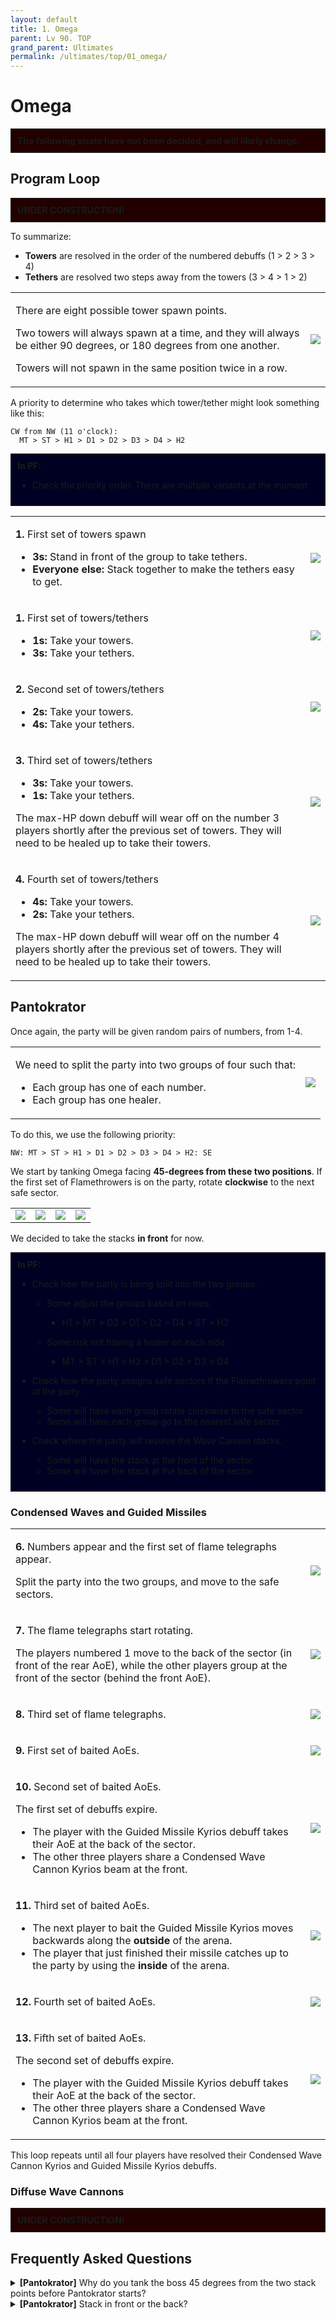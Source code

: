 ```yaml
---
layout: default
title: 1. Omega
parent: Lv 90. TOP
grand_parent: Ultimates
permalink: /ultimates/top/01_omega/
---
```


# Omega

<div style="background-color: #200 ; padding: 10px; border: 1px solid;">
<b>The following strats have not been decided, and will likely change.</b>
</div>

## Program Loop

<div style="background-color: #200 ; padding: 10px; border: 1px solid;">
<b>UNDER CONSTRUCTION!</b>
</div>

To summarize:

- **Towers** are resolved in the order of the numbered debuffs (1 > 2 > 3 > 4)
- **Tethers** are resolved two steps away from the towers (3 > 4 > 1 > 2)

<table>
  <tr>
    <td><p>There are eight possible tower spawn points.</p><p>Two towers will always spawn at a time, and they will always be either 90 degrees, or 180 degrees from one another.</p><p>Towers will not spawn in the same position twice in a row.</p></td>
    <td><img src="../images/01_omega/program_loop_01.jpg"></td>
  </tr>
</table>

A priority to determine who takes which tower/tether might look something like this:
```
CW from NW (11 o'clock):
  MT > ST > H1 > D1 > D2 > D3 > D4 > H2
```
<div style="background-color: #002 ; padding: 10px; border: 1px solid;">
<b>In PF:</b><ul>
  <li>Check the priority order. There are multiple variants at the moment.</li>
</ul>
</div>

<table>
  <tr>
    <td><p><b>1.</b> First set of towers spawn</p><ul><li><b>3s:</b> Stand in front of the group to take tethers.</li><li><b>Everyone else:</b> Stack together to make the tethers easy to get.</li></ul></td>
    <td><img src="../images/01_omega/program_loop_02.jpg"></td>
  </tr>
  <tr>
    <td><p><b>1.</b> First set of towers/tethers</p><ul><li><b>1s:</b> Take your towers.</li><li><b>3s:</b> Take your tethers.</li></ul></td>
    <td><img src="../images/01_omega/program_loop_03.jpg"></td>
  </tr>
  <tr>
    <td><p><b>2.</b> Second set of towers/tethers</p><ul><li><b>2s:</b> Take your towers.</li><li><b>4s:</b> Take your tethers.</li></ul></td>
    <td><img src="../images/01_omega/program_loop_04.jpg"></td>
  </tr>
  <tr>
    <td><p><b>3.</b> Third set of towers/tethers</p><ul><li><b>3s:</b> Take your towers.</li><li><b>1s:</b> Take your tethers.</li></ul><p>The max-HP down debuff will wear off on the number 3 players shortly after the previous set of towers. They will need to be healed up to take their towers.</p></td>
    <td><img src="../images/01_omega/program_loop_05.jpg"></td>
  </tr>
  <tr>
    <td><p><b>4.</b> Fourth set of towers/tethers</p><ul><li><b>4s:</b> Take your towers.</li><li><b>2s:</b> Take your tethers.</li></ul><p>The max-HP down debuff will wear off on the number 4 players shortly after the previous set of towers. They will need to be healed up to take their towers.</p></td>
    <td><img src="../images/01_omega/program_loop_06.jpg"></td>
  </tr>
</table>

## Pantokrator

Once again, the party will be given random pairs of numbers, from 1-4.

<table>
  <tr>
    <td><p>We need to split the party into two groups of four such that:</p>
    <ul><li>Each group has one of each number.</li><li>Each group has one healer.</li></ul></td>
    <td><img src="../images/01_omega/pantokrator_01.jpg"></td>
  </tr>
</table>

To do this, we use the following priority:
```
NW: MT > ST > H1 > D1 > D2 > D3 > D4 > H2: SE
```

We start by tanking Omega facing **45-degrees from these two positions**. If the first set of Flamethrowers is on the party, rotate **clockwise** to the next safe sector.

<table>
  <tr>
    <td><img src="../images/01_omega/pantokrator_02a.jpg"></td>
    <td><img src="../images/01_omega/pantokrator_02b.jpg"></td>
    <td><img src="../images/01_omega/pantokrator_02c.jpg"></td>
    <td><img src="../images/01_omega/pantokrator_02d.jpg"></td>
  </tr>
</table>

We decided to take the stacks **in front** for now.

<div style="background-color: #002 ; padding: 10px; border: 1px solid;">
<b>In PF:</b><ul>
  <li>
    <p>Check how the party is being split into the two groups.</p>
    <ul>
      <li><p>Some adjust the groups based on roles:</p>
        <ul><li>H1 > MT > D3 > D1 > D2 > D4 > ST > H2</li></ul>
      </li>
      <li><p>Some risk not having a healer on each side.</p>
        <ul><li>MT > ST > H1 > H2 > D1 > D2 > D3 > D4</li></ul>
      </li>
    </ul>
  </li>
  <li>
    <p>Check how the party assigns safe sectors if the Flamethrowers point at the party.</p>
    <ul>
      <li>Some will have each group rotate clockwise to the safe sector</li><li>Some will have each group go to the nearest safe sector.</li>
    </ul>
  </li>
  <li>
    <p>Check where the party will resolve the Wave Cannon stacks.</p>
    <ul>
      <li>Some will have the stack at the front of the sector.</li>
      <li>Some will have the stack at the back of the sector.</li>
    </ul>
  </li>
</ul>
</div>

### Condensed Waves and Guided Missiles

<table>
  <tr>
    <td><p><b>6.</b> Numbers appear and the first set of flame telegraphs appear.</p><p>Split the party into the two groups, and move to the safe sectors.</p></td>
    <td><img src="../images/01_omega/pantokrator_03.jpg"></td>
  </tr>
  <tr>
    <td><p><b>7.</b> The flame telegraphs start rotating.</p><p>The players numbered 1 move to the back of the sector (in front of the rear AoE), while the other players group at the front of the sector (behind the front AoE).</p></td>
    <td><img src="../images/01_omega/pantokrator_04.jpg"></td>
  </tr>
  <tr>
    <td><p><b>8.</b> Third set of flame telegraphs.</p></td>
    <td><img src="../images/01_omega/pantokrator_05.jpg"></td>
  </tr>
  <tr>
    <td><p><b>9.</b> First set of baited AoEs.</p></td>
    <td><img src="../images/01_omega/pantokrator_06.jpg"></td>
  </tr>
  <tr>
    <td><p><b>10.</b> Second set of baited AoEs.</p><p>The first set of debuffs expire.</p><ul><li>The player with the Guided Missile Kyrios debuff takes their AoE at the back of the sector.</li><li>The other three players share a Condensed Wave Cannon Kyrios beam at the front.</li></ul></td>
    <td><img src="../images/01_omega/pantokrator_07.jpg"></td>
  </tr>
  <tr>
    <td><p><b>11.</b> Third set of baited AoEs.</p><ul><li>The next player to bait the Guided Missile Kyrios moves backwards along the <b>outside</b> of the arena.</li><li>The player that just finished their missile catches up to the party by using the <b>inside</b> of the arena.</li></ul></td>
    <td><img src="../images/01_omega/pantokrator_08.jpg"></td>
  </tr>
  <tr>
    <td><p><b>12.</b> Fourth set of baited AoEs.</p></td>
    <td><img src="../images/01_omega/pantokrator_09.jpg"></td>
  </tr>
  <tr>
    <td><p><b>13.</b> Fifth set of baited AoEs.</p><p>The second set of debuffs expire.</p><ul><li>The player with the Guided Missile Kyrios debuff takes their AoE at the back of the sector.</li><li>The other three players share a Condensed Wave Cannon Kyrios beam at the front.</li></ul></td>
    <td><img src="../images/01_omega/pantokrator_10.jpg"></td>
  </tr>
</table>

This loop repeats until all four players have resolved their Condensed Wave Cannon Kyrios and Guided Missile Kyrios debuffs.

### Diffuse Wave Cannons

<div style="background-color: #200 ; padding: 10px; border: 1px solid;">
<b>UNDER CONSTRUCTION!</b>
</div>

## Frequently Asked Questions

<details markdown=block>
<summary><b>[Pantokrator]</b> Why do you tank the boss 45 degrees from the two stack points before Pantokrator starts?</summary>
<table>
  <tr><td><p>The set of Flamethrowers are <em>not</em> based on true North, but are instead based on Omega's orientation.</p><p>The problem with facing Omega at the party is that the Flamethrowers are 60-degree cones that move in multiples of 30 degrees.</p><p>This means that you can have a scenario like the following, where it's now ambiguous whether the N/S parties count as getting hit.</p><p>This is especially problematic when the agreed movement is "always rotate clockwise to the safe sector", which is clearly not ideal in this scenario.</p><p>By pointing Omega at a 45 degree angle from the two assigned points, you guarantee that Omega will <em>never</em> point directly at the party, removing said ambiguity.</p></td>
  <td><img src="../images/01_omega/pantokrator_faq.jpg"></td></tr>
</table>
</details>
<details markdown=block>
<summary><b>[Pantokrator]</b> Stack in front or the back?</summary>
<table>
  <tr><td><p>I'm currently undecided on which, as each have their pros and cons and this might just come down to personal preference.</p><p>Stacking at the front means that a player who is late to realise they are next in line to bait the missile AoE can easily split away from the group, which is much harder if the stack is at the back. The player rejoining the group will also have an easier time going into the hitbox to take the stack when it's their turn to catch up.</p><p>However, stacking at the back means you can bait almost all puddles on top of the Flamethrower telegraphs, and you have time to wait at the beginning for the Flamethrowers to catch up before moving.</p></td></tr>
</table>
</details>